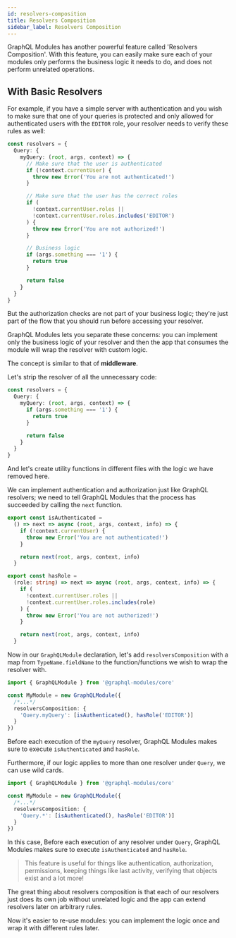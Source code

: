```yaml
---
id: resolvers-composition
title: Resolvers Composition
sidebar_label: Resolvers Composition
---
```


GraphQL Modules has another powerful feature called 'Resolvers Composition'.
With this feature, you can easily make sure each of your modules only performs the business logic it needs to do, and does not perform unrelated operations.

## With Basic Resolvers

For example, if you have a simple server with authentication and you wish to make sure that one of your queries is protected and only allowed for authenticated users with the `EDITOR` role, your resolver needs to verify these rules as well:

```typescript
const resolvers = {
  Query: {
    myQuery: (root, args, context) => {
      // Make sure that the user is authenticated
      if (!context.currentUser) {
        throw new Error('You are not authenticated!')
      }

      // Make sure that the user has the correct roles
      if (
        !context.currentUser.roles ||
        !context.currentUser.roles.includes('EDITOR')
      ) {
        throw new Error('You are not authorized!')
      }

      // Business logic
      if (args.something === '1') {
        return true
      }

      return false
    }
  }
}
```

But the authorization checks are not part of your business logic;
they're just part of the flow that you should run before accessing your resolver.

GraphQL Modules lets you separate these concerns: you can implement only the business logic of your resolver and then the app that consumes the module will wrap the resolver with custom logic.

The concept is similar to that of **middleware**.

Let's strip the resolver of all the unnecessary code:

```typescript
const resolvers = {
  Query: {
    myQuery: (root, args, context) => {
      if (args.something === '1') {
        return true
      }

      return false
    }
  }
}
```

And let's create utility functions in different files with the logic we have removed here.

We can implement authentication and authorization just like GraphQL resolvers; we need to tell GraphQL Modules that the process has succeeded by calling the `next` function.

```typescript
export const isAuthenticated =
  () => next => async (root, args, context, info) => {
    if (!context.currentUser) {
      throw new Error('You are not authenticated!')
    }

    return next(root, args, context, info)
  }

export const hasRole =
  (role: string) => next => async (root, args, context, info) => {
    if (
      !context.currentUser.roles ||
      !context.currentUser.roles.includes(role)
    ) {
      throw new Error('You are not authorized!')
    }

    return next(root, args, context, info)
  }
```

Now in our `GraphQLModule` declaration, let's add `resolversComposition` with a map from `TypeName.fieldName` to the function/functions we wish to wrap the resolver with.

```typescript
import { GraphQLModule } from '@graphql-modules/core'

const MyModule = new GraphQLModule({
  /*...*/
  resolversComposition: {
    'Query.myQuery': [isAuthenticated(), hasRole('EDITOR')]
  }
})
```

Before each execution of the `myQuery` resolver, GraphQL Modules makes sure to execute `isAuthenticated` and `hasRole`.

Furthermore, if our logic applies to more than one resolver under `Query`, we can use wild cards.

```typescript
import { GraphQLModule } from '@graphql-modules/core'

const MyModule = new GraphQLModule({
  /*...*/
  resolversComposition: {
    'Query.*': [isAuthenticated(), hasRole('EDITOR')]
  }
})
```

In this case, Before each execution of any resolver under `Query`, GraphQL Modules makes sure to execute `isAuthenticated` and `hasRole`.

> This feature is useful for things like authentication, authorization, permissions, keeping things like last activity, verifying that objects exist and a lot more!

The great thing about resolvers composition is that each of our resolvers just does its own job without unrelated logic and the app can extend resolvers later on arbitrary rules.

Now it's easier to re-use modules: you can implement the logic once and wrap it with different rules later.
